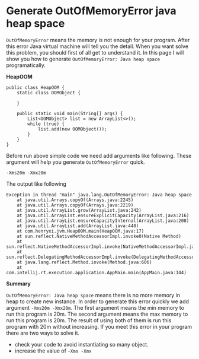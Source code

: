 # Generate OutOfMemoryError java heap space
`OutOfMemoryError` means the memory is not enough for your program. After this error Java virtual machine will tell
you the detail. When you want solve this problem, you should first of all get to understand it. In this page I will 
show you how to generate `OutOfMemoryError: Java heap space` programatically. 

**HeapOOM**
```
public class HeapOOM {
    static class OOMObject {

    }

    public static void main(String[] args) {
        List<OOMObject> list = new ArrayList<>();
        while (true) {
            list.add(new OOMObject());
        }
    }
}
```
Before run above simple code we need add arguments like following. These argument will help you generate `OutOfMemoryError`
quick. 
```
-Xms20m -Xmx20m
```
The output like following
```
Exception in thread "main" java.lang.OutOfMemoryError: Java heap space
	at java.util.Arrays.copyOf(Arrays.java:2245)
	at java.util.Arrays.copyOf(Arrays.java:2219)
	at java.util.ArrayList.grow(ArrayList.java:242)
	at java.util.ArrayList.ensureExplicitCapacity(ArrayList.java:216)
	at java.util.ArrayList.ensureCapacityInternal(ArrayList.java:208)
	at java.util.ArrayList.add(ArrayList.java:440)
	at com.henryxi.jvm.HeapOOM.main(HeapOOM.java:17)
	at sun.reflect.NativeMethodAccessorImpl.invoke0(Native Method)
	at sun.reflect.NativeMethodAccessorImpl.invoke(NativeMethodAccessorImpl.java:57)
	at sun.reflect.DelegatingMethodAccessorImpl.invoke(DelegatingMethodAccessorImpl.java:43)
	at java.lang.reflect.Method.invoke(Method.java:606)
	at com.intellij.rt.execution.application.AppMain.main(AppMain.java:144)
```
**Summary**

`OutOfMemoryError: Java heap space` means there is no more memory in heap to create new instance. In order to generate
this error quickly we add argument `-Xms20m -Xmx20m`. The first argument means the min memory to run this program is
20m. The second argument means the max memory to run this program is 20m. The result of using both of them is run this
program with 20m without increasing. If you meet this error in your program there are two ways to solve it.

* check your code to avoid instantiating so many object.
* increase the value of `-Xms -Xmx`